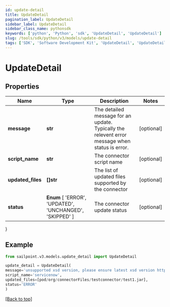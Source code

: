 ```yaml
---
id: update-detail
title: UpdateDetail
pagination_label: UpdateDetail
sidebar_label: UpdateDetail
sidebar_class_name: pythonsdk
keywords: ['python', 'Python', 'sdk', 'UpdateDetail', 'UpdateDetail']
slug: /tools/sdk/python/v3/models/update-detail
tags: ['SDK', 'Software Development Kit', 'UpdateDetail', 'UpdateDetail']
---
```


# UpdateDetail

## Properties

| Name | Type | Description | Notes |
| --- | --- | --- | --- |
| **message** | **str** | The detailed message for an update. Typically the relevent error message when status is error. | [optional] |
| **script_name** | **str** | The connector script name | [optional] |
| **updated_files** | **[]str** | The list of updated files supported by the connector | [optional] |
| **status** | **Enum** [ 'ERROR', 'UPDATED', 'UNCHANGED', 'SKIPPED' ] | The connector update status | [optional] |

}

## Example

```python
from sailpoint.v3.models.update_detail import UpdateDetail

update_detail = UpdateDetail(
message='unsupported xsd version, please ensure latest xsd version http://www.sailpoint.com/xsd/sailpoint_form_2_0.xsd is used for source config',
script_name='servicenow',
updated_files=[pod/org/connectorFiles/testconnector/test1.jar],
status='ERROR'
)

```

[[Back to top]](#)
